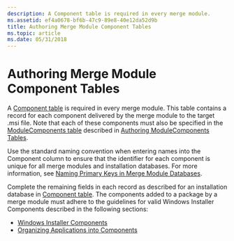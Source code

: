 ```yaml
---
description: A Component table is required in every merge module.
ms.assetid: ef4a0678-bf6b-47c9-89e8-40e12da52d9b
title: Authoring Merge Module Component Tables
ms.topic: article
ms.date: 05/31/2018
---
```


# Authoring Merge Module Component Tables

A [Component table](component-table.md) is required in every merge module. This table contains a record for each component delivered by the merge module to the target .msi file. Note that each of these components must also be specified in the [ModuleComponents table](modulecomponents-table.md) described in [Authoring ModuleComponents Tables](authoring-modulecomponents-tables.md).

Use the standard naming convention when entering names into the Component column to ensure that the identifier for each component is unique for all merge modules and installation databases. For more information, see [Naming Primary Keys in Merge Module Databases](naming-primary-keys-in-merge-module-databases.md).

Complete the remaining fields in each record as described for an installation database in [Component table](component-table.md). The components added to a package by a merge module must adhere to the guidelines for valid Windows Installer Components described in the following sections:

-   [Windows Installer Components](windows-installer-components.md)
-   [Organizing Applications into Components](organizing-applications-into-components.md)

 

 



